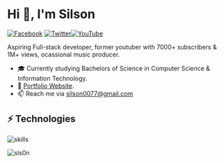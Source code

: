<h1>Hi 👋, I'm Silson</h1>

[![Facebook](https://img.shields.io/badge/Facebook-%231877F2.svg?&style=flat-square&logo=facebook&logoColor=white)](https://facebook.com/silson.sapkota) [![Twitter](https://img.shields.io/badge/Twitter-%231DA1F2.svg?&style=flat-square&logo=twitter&logoColor=white)](https://twitter.com/xsls0n_007)[![YouTube](https://img.shields.io/badge/YouTube-%23FF0000.svg?&style=flat-square&logo=youtube&logoColor=white)](https://youtube.com/c/xsls0n)

Aspiring Full-stack developer, former youtuber with 7000+ subscribers & 1M+ views, ocassional music producer.

- 🎓 Currently studying Bachelors of Science in Computer Science & Information Technology.
- 💜 [Portfolio Website](https://slson.netlify.app).
- 📫 Reach me via silson0077@gmail.com

## ⚡ Technologies
![skills](https://skillicons.dev/icons?i=c,html,css,js,py,nodejs,sass,tailwind,git&theme=dark)

<p align="left"> <img src="https://komarev.com/ghpvc/?username=sls0n&label=Profile%20views&color=0e75b6&style=flat" alt="sls0n" /> </p>
